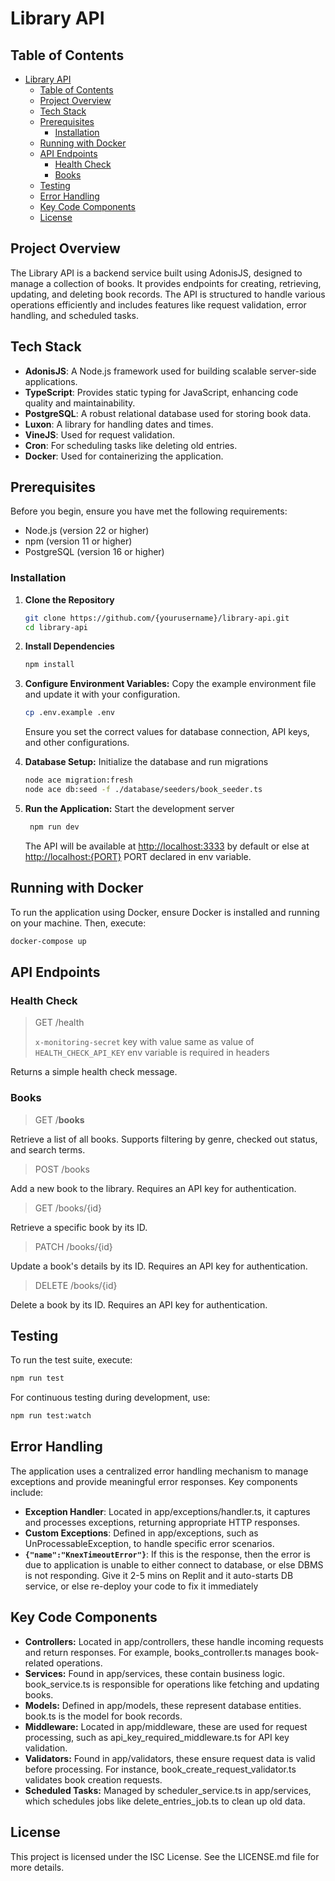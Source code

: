 # Library API

## Table of Contents

- [Library API](#library-api)
  - [Table of Contents](#table-of-contents)
  - [Project Overview](#project-overview)
  - [Tech Stack](#tech-stack)
  - [Prerequisites](#prerequisites)
    - [Installation](#installation)
  - [Running with Docker](#running-with-docker)
  - [API Endpoints](#api-endpoints)
    - [Health Check](#health-check)
    - [Books](#books)
  - [Testing](#testing)
  - [Error Handling](#error-handling)
  - [Key Code Components](#key-code-components)
  - [License](#license)

## Project Overview

The Library API is a backend service built using AdonisJS, designed to manage a collection of books. It provides endpoints for creating, retrieving, updating, and deleting book records. The API is structured to handle various operations efficiently and includes features like request validation, error handling, and scheduled tasks.

## Tech Stack

- **AdonisJS**: A Node.js framework used for building scalable server-side applications.
- **TypeScript**: Provides static typing for JavaScript, enhancing code quality and maintainability.
- **PostgreSQL**: A robust relational database used for storing book data.
- **Luxon**: A library for handling dates and times.
- **VineJS**: Used for request validation.
- **Cron**: For scheduling tasks like deleting old entries.
- **Docker**: Used for containerizing the application.

## Prerequisites

Before you begin, ensure you have met the following requirements:

- Node.js (version 22 or higher)
- npm (version 11 or higher)
- PostgreSQL (version 16 or higher)

### Installation

1. **Clone the Repository**

   ```bash
   git clone https://github.com/{yourusername}/library-api.git
   cd library-api
   ```

2. **Install Dependencies**

   ```bash
   npm install
   ```

3. **Configure Environment Variables:** Copy the example environment file and update it with your configuration.

   ```bash
   cp .env.example .env
   ```

   Ensure you set the correct values for database connection, API keys, and other configurations.

4. **Database Setup:** Initialize the database and run migrations

   ```bash
   node ace migration:fresh
   node ace db:seed -f ./database/seeders/book_seeder.ts
   ```

5. **Run the Application:** Start the development server

   ```bash
    npm run dev
   ```

   The API will be available at <http://localhost:3333> by default or else at <http://localhost:{PORT}> PORT declared in env variable.

## Running with Docker

To run the application using Docker, ensure Docker is installed and running on your machine. Then, execute:

   ```bash
   docker-compose up
   ```

## API Endpoints

### Health Check

> GET /health
>
>`x-monitoring-secret` key with value same as value of `HEALTH_CHECK_API_KEY` env variable is required in headers

Returns a simple health check message.

### Books

> GET /**books**

Retrieve a list of all books. Supports filtering by genre, checked out status, and search terms.

> POST /books

Add a new book to the library. Requires an API key for authentication.

> GET /books/{id}

Retrieve a specific book by its ID.

> PATCH /books/{id}

Update a book's details by its ID. Requires an API key for authentication.

> DELETE /books/{id}

Delete a book by its ID.
 Requires an API key for authentication.

## Testing

To run the test suite, execute:

   ```bash
   npm run test
   ```

For continuous testing during development, use:

   ```bash
   npm run test:watch
   ```

## Error Handling

The application uses a centralized error handling mechanism to manage exceptions and provide meaningful error responses. Key components include:

- **Exception Handler**: Located in app/exceptions/handler.ts, it captures and processes exceptions, returning appropriate HTTP responses.
- **Custom Exceptions**: Defined in app/exceptions, such as UnProcessableException, to handle specific error scenarios.
- **`{"name":"KnexTimeoutError"}`**: If this is the response, then the error is due to application is unable to either connect to database, or else DBMS is not responding. Give it 2-5 mins on Replit and it auto-starts DB service, or else re-deploy your code to fix it immediately

## Key Code Components

- **Controllers:** Located in app/controllers, these handle incoming requests and return responses. For example, books_controller.ts manages book-related operations.
- **Services:** Found in app/services, these contain business logic. book_service.ts is responsible for operations like fetching and updating books.
- **Models:** Defined in app/models, these represent database entities. book.ts is the model for book records.
- **Middleware:** Located in app/middleware, these are used for request processing, such as api_key_required_middleware.ts for API key validation.
- **Validators:** Found in app/validators, these ensure request data is valid before processing. For instance, book_create_request_validator.ts validates book creation requests.
- **Scheduled Tasks:** Managed by scheduler_service.ts in app/services, which schedules jobs like delete_entries_job.ts to clean up old data.

## License

This project is licensed under the ISC License. See the LICENSE.md file for more details.

